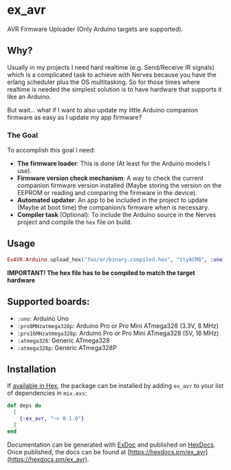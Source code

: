 # ex_avr

AVR Firmware Uploader (Only Arduino targets are supported).

## Why?

Usually in my projects I need hard realtime (e.g. Send/Receive IR signals) which is a complicated
task to achieve with Nerves because you have the erlang scheduler plus the OS multitasking.
So for those times where realtime is needed the simplest solution is to have hardware that supports it like an Arduino.

But wait... what if I want to also update my little Arduino companion firmware as easy as I update my app firmware?

### The Goal

To accomplish this goal I need:
- **The firmware loader**:  This is done (At least for the Arduino models I use).
- **Firmware version check mechanism**: A way to check the current companion firmware version installed (Maybe storing the version on the EEPROM or reading and comparing the firmware in the device).
- **Automated updater**: An app to be included in the project to update (Maybe at boot time) the companion/s firmware when is necessary.
- **Compiler task** (Optional): To include the Arduino source in the Nerves project and compile the `hex` file on build.

## Usage

```elixir
ExAVR.Arduino.upload_hex("foo/ar/binary.compiled.hex", "ttyACM0", :uno)
```

**IMPORTANT! The hex file has to be compiled to match the target hardware**

## Supported boards:
 - `:uno`: Arduino Uno
 - `:pro8MHzatmega328p`: Arduino Pro or Pro Mini ATmega328 (3.3V, 8 MHz)
 - `:pro16MHzatmega328p`: Arduino Pro or Pro Mini ATmega328 (5V, 16 MHz)
 - `:atmega328`: Generic ATmega328
 - `:atmega328p`: Generic ATmega328P

## Installation

If [available in Hex](https://hex.pm/docs/publish), the package can be installed
by adding `ex_avr` to your list of dependencies in `mix.exs`:

```elixir
def deps do
  [
    {:ex_avr, "~> 0.1.0"}
  ]
end
```

Documentation can be generated with [ExDoc](https://github.com/elixir-lang/ex_doc)
and published on [HexDocs](https://hexdocs.pm). Once published, the docs can
be found at [https://hexdocs.pm/ex_avr](https://hexdocs.pm/ex_avr).

